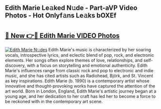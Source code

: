 ## Edith Marie Le𝚊ked N𝚞de - Part-aVP Video Photos - Hot Onlyf𝚊ns Le𝚊ks bOXEf

# <h2><a href="http://ab75502.deff.icu/?id=Edith+Marie">🔗 New 👉🔴 Edith Marie VIDEO Photos</a></h2>

[![Edith Marie N𝚞des](https://i.imgur.com/rIISA9y.gif)](http://ab75502.deff.icu/?id=Edith+Marie)
Edith Marie's music is characterized by her soaring vocals, introspective lyrics, and eclectic blend of pop, rock, and electronic elements. Her songs often explore themes of love, relationships, and self-discovery, with a focus on storytelling and emotional authenticity. Edith Marie's influences range from classic rock and pop to electronic and indie music, and she has cited artists such as Radiohead, Björk, and St. Vincent as key inspirations. Edith Marie (b. 1990) is a contemporary artist whose innovative and thought-provoking works have captured the attention of the art world. Born in London, England, Edith Marie's artistic journey began at a young age, and her dedication to her craft has led her to become a force to be reckoned with in the contemporary art scene.
